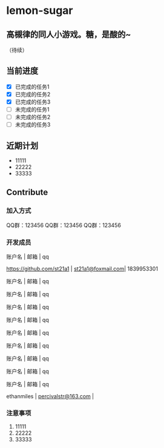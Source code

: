 # lemon-sugar
## 高槻律的同人小游戏。糖，是酸的~
（待续）
## 当前进度
* [x] 已完成的任务1
* [x] 已完成的任务2
* [x] 已完成的任务3
* [ ] 未完成的任务1
* [ ] 未完成的任务2
* [ ] 未完成的任务3
## 近期计划
- 11111
- 22222
- 33333
## Contribute
### 加入方式
QQ群：123456
QQ群：123456
QQ群：123456
### 开发成员
账户名 | 邮箱 | qq

https://github.com/st21a1 | st21a1@foxmail.com| 1839953301

账户名 | 邮箱 | qq

账户名 | 邮箱 | qq

账户名 | 邮箱 | qq

账户名 | 邮箱 | qq

账户名 | 邮箱 | qq

账户名 | 邮箱 | qq

账户名 | 邮箱 | qq

账户名 | 邮箱 | qq

账户名 | 邮箱 | qq

ethanmiles | percivalstr@163.com |
### 注意事项
1. 11111
2. 22222
3. 33333
